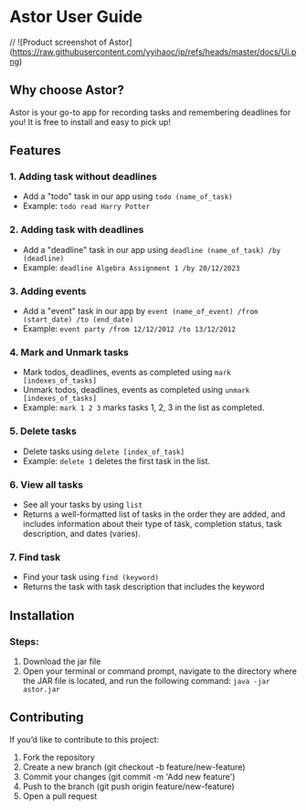 # Astor User Guide

// ![Product screenshot of Astor] 
(https://raw.githubusercontent.com/yyihaoc/ip/refs/heads/master/docs/Ui.png)

## Why choose Astor?
Astor is your go-to app for recording tasks and remembering deadlines for you!
It is free to install and easy to pick up!

## Features

### 1. Adding task without deadlines

- Add a "todo" task in our app using `todo (name_of_task)`
- Example: `todo read Harry Potter`

### 2. Adding task with deadlines

- Add a "deadline" task in our app using `deadline (name_of_task) /by (deadline)`
- Example: `deadline Algebra Assignment 1 /by 20/12/2023`

### 3. Adding events

- Add a "event" task in our app by `event (name_of_event) /from (start_date) /to (end_date)`
- Example: `event party /from 12/12/2012 /to 13/12/2012`

### 4. Mark and Unmark tasks

- Mark todos, deadlines, events as completed using `mark [indexes_of_tasks]`
- Unmark todos, deadlines, events as completed using `unmark [indexes_of_tasks]`
- Example: `mark 1 2 3` marks tasks 1, 2, 3 in the list as completed.

### 5. Delete tasks
- Delete tasks using `delete [index_of_task]`
- Example: `delete 1` deletes the first task in the list.

### 6. View all tasks
- See all your tasks by using `list`
- Returns a well-formatted list of tasks in the order they are added, and includes information about their type of 
task, completion status, task description, and dates (varies).

### 7. Find task
- Find your task using `find (keyword)`
- Returns the task with task description that includes the keyword

## Installation

### Steps:
1. Download the jar file
2. Open your terminal or command prompt, navigate to the directory where the JAR file is located, 
and run the following command: `java -jar astor.jar`

## Contributing
If you’d like to contribute to this project:

1. Fork the repository
2. Create a new branch (git checkout -b feature/new-feature)
3. Commit your changes (git commit -m 'Add new feature')
4. Push to the branch (git push origin feature/new-feature)
5. Open a pull request